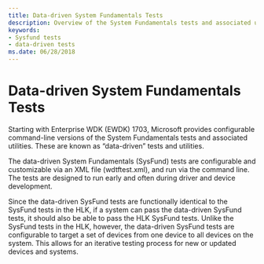 ```yaml
---
title: Data-driven System Fundamentals Tests
description: Overview of the System Fundamentals tests and associated utilities for Windows drivers
keywords:
- Sysfund tests
- data-driven tests
ms.date: 06/28/2018
---
```


# Data-driven System Fundamentals Tests

Starting with Enterprise WDK (EWDK) 1703, Microsoft provides configurable command-line versions of the System Fundamentals tests and associated utilities.  These are known as “data-driven” tests and utilities.

The data-driven System Fundamentals (SysFund) tests are configurable and customizable via an XML file (wdtftest.xml), and run via the command line. The tests are designed to run early and often during driver and device development.

Since the data-driven SysFund tests are functionally identical to the SysFund tests in the HLK, if a system can pass the data-driven SysFund tests, it should also be able to pass the HLK SysFund tests. Unlike the SysFund tests in the HLK, however, the data-driven SysFund tests are configurable to target a set of devices from one device to all devices on the system.  This allows for an iterative testing process for new or updated devices and systems.
